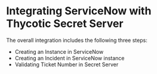 [title]: # (Getting Started)
[tags]: # (introduction)
[priority]: # (100)
[display]: # (none)
# Integrating ServiceNow with Thycotic Secret Server

<!-- add installation instructions if any -->
The overall integration includes the following three steps:

* Creating an Instance in ServiceNow
* Creating an Incident in ServiceNow instance
* Validating Ticket Number in Secret Server
